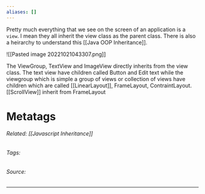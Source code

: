 ```yaml
---
aliases: []
---
```

Pretty much everything that we see on the screen of an application is a `view`. I mean they all inherit the view class as the parent class. There is also a heirarchy to understand this [[Java OOP Inheritance]]. 

![[Pasted image 20221021043307.png]]

The ViewGroup, TextView and ImageView directly inherits from the view class. The text view have children called Button and Edit text while the viewgroup which is simple a group of views or collection of views have children which are called [[LinearLayout]], FrameLayout, ContraintLayout. [[ScrollView]] inherit from FrameLayout









# Metatags
###### Related: [[Javascript Inheritance]]
###### Tags: 
###### Source: 

---
